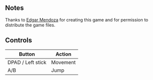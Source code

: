 ## Notes

Thanks to [Edgar Mendoza](https://edgarmendoza.itch.io/) for creating this game and for permission to distribute the game files. 

## Controls

| Button | Action |
|--|--| 
|DPAD / Left stick|Movement|
|A/B|Jump|


